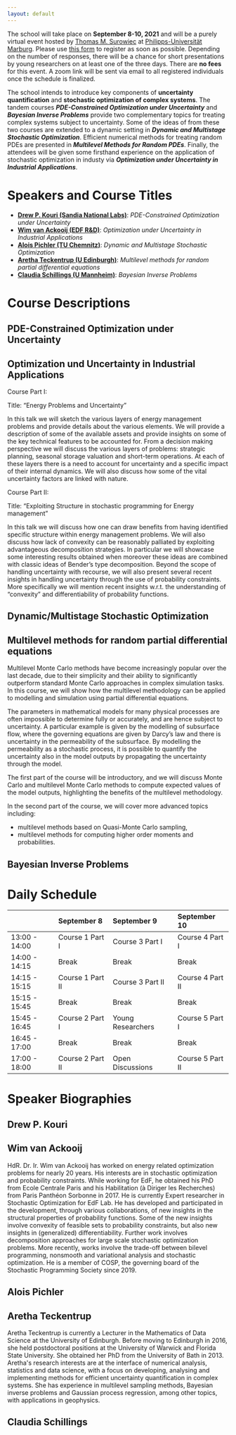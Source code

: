 ```yaml
---
layout: default
---
```


The school will take place on **September 8-10, 2021** and will be a purely virtual event hosted by [Thomas M. Surowiec](https://www.mathematik.uni-marburg.de/~surowiec/) at [Philipps-Universität Marburg](https://www.uni-marburg.de/de).  Please use [this form](https://forms.gle/kQrbpkTYHJwCYxDr7) to register as soon as possible. Depending on the number of responses, there will be a chance for short presentations by young researchers on at least one of the three days. There are **no fees** for this event. A zoom link will be sent via email to all registered individuals once the schedule is finalized. 


The school intends to introduce key components of **uncertainty quantification** and **stochastic optimization of complex systems**. The tandem courses **_PDE-Constrained Optimization under Uncertainty_** and **_Bayesian Inverse Problems_** provide two complementary topics for treating complex systems subject to uncertainty. Some of the ideas of from these two courses are extended to a dynamic setting in **_Dynamic and Multistage Stochastic Optimization_**. Efficient numerical methods for treating random PDEs are presented in **_Multilevel Methods for Random PDEs_**. Finally, the attendees will be given some firsthand experience on the application of stochastic optimization in industy via **_Optimization under Uncertainty in Industrial Applications_**.

# Speakers and Course Titles

*   [**Drew P. Kouri (Sandia National Labs)**](https://cfwebprod.sandia.gov/cfdocs/CompResearch/templates/insert/profile.cfm?dpkouri): _PDE-Constrained Optimization under Uncertainty_ 
*   [**Wim van Ackooij (EDF R&D)**](https://www.researchgate.net/profile/Wim-Ackooij): _Optimization under Uncertainty in Industrial Applications_
*   [**Alois Pichler (TU Chemnitz)**](https://www-user.tu-chemnitz.de/~alopi/): _Dynamic and Multistage Stochastic Optimization_
*   [**Aretha Teckentrup (U Edinburgh)**](https://www.maths.ed.ac.uk/~ateckent/): _Multilevel methods for random partial differential equations_
*   [**Claudia Schillings (U Mannheim)**](https://www.wim.uni-mannheim.de/schillings/): _Bayesian Inverse Problems_

# Course Descriptions

## PDE-Constrained Optimization under Uncertainty
## Optimization und Uncertainty in Industrial Applications

Course Part I:
 
Title: “Energy Problems and Uncertainty”
 
In this talk we will sketch the various layers of energy management problems and provide details about the various elements. We will provide a description of some of the available assets and provide insights on some of the key technical features to be accounted for. From a decision making perspective we will discuss the various layers of problems: strategic planning, seasonal storage valuation and short-term operations. At each of these layers there is a need to account for uncertainty and a specific impact of their internal dynamics. We will also discuss how some of the vital uncertainty factors are linked with nature.
 
Course Part II:
 
Title: “Exploiting Structure in stochastic programming for Energy management”
 
In this talk we will discuss how one can draw benefits from having identified specific structure within energy management problems. We will also discuss how lack of convexity can be reasonably palliated by exploiting advantageous decomposition strategies. In particular we will showcase some interesting results obtained when moreover these ideas are combined with classic ideas of Bender’s type decomposition. Beyond the scope of handling uncertainty with recourse, we will also present several recent insights in handling uncertainty through the use of probability constraints. More specifically we will mention recent insights w.r.t. the understanding of “convexity” and differentiability of probability functions.

## Dynamic/Multistage Stochastic Optimization
## Multilevel methods for random partial differential equations

Multilevel Monte Carlo methods have become increasingly popular over the last decade, due to their simplicity and their ability to significantly outperform standard Monte Carlo approaches in complex simulation tasks. In this course, we will show how the multilevel methodology can be applied to modelling and simulation using partial differential equations.

The parameters in mathematical models for many physical processes are often impossible to determine fully or accurately, and are hence subject to uncertainty. A particular example is given by the modelling of subsurface flow, where the governing equations are given by Darcy’s law and there is uncertainty in the permeability of the subsurface. By modelling the permeability as a stochastic process, it is possible to quantify the uncertainty also in the model outputs by propagating the uncertainty through the model.

The first part of the course will be introductory, and we will discuss Monte Carlo and multilevel Monte Carlo methods to compute expected values of the model outputs, highlighting the benefits of the multilevel methodology. 

In the second part of the course, we will cover more advanced topics including:
- multilevel methods based on Quasi-Monte Carlo sampling,
- multilevel methods for computing higher order moments and probabilities.

## Bayesian Inverse Problems

# Daily Schedule

|               | September 8       | September 9       | September 10       |
|:--------------|:------------------|:------------------| :------------------|
| 13:00 - 14:00 | Course 1 Part I   | Course 3 Part I   |  Course 4 Part I   | 
| 14:00 - 14:15 | Break             | Break             |  Break             | 
| 14:15 - 15:15 | Course 1 Part II  | Course 3 Part II  |  Course 4 Part II  | 
| 15:15 - 15:45 | Break             | Break             |  Break             | 
| 15:45 - 16:45 | Course 2 Part I   | Young Researchers |  Course 5 Part I   | 
| 16:45 - 17:00 | Break             | Break             |  Break             | 
| 17:00 - 18:00 | Course 2 Part II  | Open Discussions  |  Course 5 Part II  | 

# Speaker Biographies

## Drew P. Kouri
## Wim van Ackooij

HdR. Dr. Ir. Wim van Ackooij has worked on energy related optimization problems for nearly 20 years. His interests are in stochastic optimization and probability constraints. While working for EdF, he obtained his PhD from Ecole Centrale Paris and his Habilitation (à Diriger les Recherches) from Paris Panthéon Sorbonne in 2017. He is currently Expert researcher in Stochastic Optimization for EdF Lab. He has developed and participated in the development, through various collaborations, of new insights in the structural properties of probability functions. Some of the new insights involve convexity of feasible sets to probability constraints, but also new insights in (generalized) differentiability. Further work involves decomposition approaches for large scale stochastic optimization problems. More recently, works involve the trade-off between bilevel programming, nonsmooth and variational analysis and stochastic optimization. He is a member of COSP,  the governing board of the Stochastic Programming Society since 2019.  

## Alois Pichler
## Aretha Teckentrup

Aretha Teckentrup is currently a Lecturer in the Mathematics of Data Science at the University of Edinburgh. Before moving to Edinburgh in 2016, she held postdoctoral positions at the University of Warwick and Florida State University. She obtained her PhD from the University of Bath in 2013. Aretha's research interests are  at  the  interface  of  numerical  analysis,  statistics  and  data  science, with a focus on developing, analysing and implementing methods for efficient uncertainty quantification in complex systems. She has experience in multilevel  sampling  methods, Bayesian inverse problems and Gaussian process regression, among other topics, with applications in geophysics.

## Claudia Schillings

<!--
Text can be **bold**, _italic_, or ~~strikethrough~~.

[Link to another page](./another-page.html).

There should be whitespace between paragraphs.

There should be whitespace between paragraphs. We recommend including a README, or a file with information about your project.

# Header 1

This is a normal paragraph following a header. GitHub is a code hosting platform for version control and collaboration. It lets you and others work together on projects from anywhere.

## Header 2

> This is a blockquote following a header.
>
> When something is important enough, you do it even if the odds are not in your favor.

### Header 3

```js
// Javascript code with syntax highlighting.
var fun = function lang(l) {
  dateformat.i18n = require('./lang/' + l)
  return true;
}
```

```ruby
# Ruby code with syntax highlighting
GitHubPages::Dependencies.gems.each do |gem, version|
  s.add_dependency(gem, "= #{version}")
end
```

#### Header 4

*   This is an unordered list following a header.
*   This is an unordered list following a header.
*   This is an unordered list following a header.

##### Header 5

1.  This is an ordered list following a header.
2.  This is an ordered list following a header.
3.  This is an ordered list following a header.

###### Header 6

| head1        | head two          | three |
|:-------------|:------------------|:------|
| ok           | good swedish fish | nice  |
| out of stock | good and plenty   | nice  |
| ok           | good `oreos`      | hmm   |
| ok           | good `zoute` drop | yumm  |

### There's a horizontal rule below this.

* * *

### Here is an unordered list:

*   Item foo
*   Item bar
*   Item baz
*   Item zip

### And an ordered list:

1.  Item one
1.  Item two
1.  Item three
1.  Item four

### And a nested list:

- level 1 item
  - level 2 item
  - level 2 item
    - level 3 item
    - level 3 item
- level 1 item
  - level 2 item
  - level 2 item
  - level 2 item
- level 1 item
  - level 2 item
  - level 2 item
- level 1 item

### Small image

![Octocat](https://github.githubassets.com/images/icons/emoji/octocat.png)

### Large image

![Branching](https://guides.github.com/activities/hello-world/branching.png)


### Definition lists can be used with HTML syntax.

<dl>
<dt>Name</dt>
<dd>Godzilla</dd>
<dt>Born</dt>
<dd>1952</dd>
<dt>Birthplace</dt>
<dd>Japan</dd>
<dt>Color</dt>
<dd>Green</dd>
</dl>

```
Long, single-line code blocks should not wrap. They should horizontally scroll if they are too long. This line should be long enough to demonstrate this.
```

```
The final element.
```
-->
